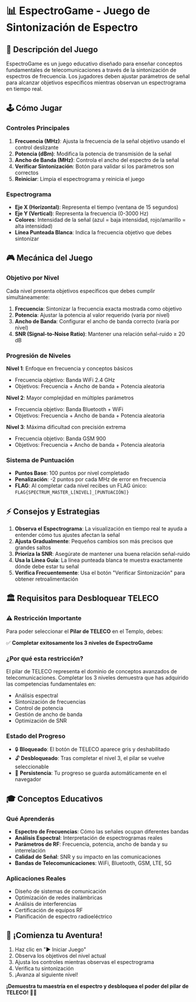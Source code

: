 # 📊 EspectroGame - Juego de Sintonización de Espectro

## 🎯 Descripción del Juego

EspectroGame es un juego educativo diseñado para enseñar conceptos fundamentales de telecomunicaciones a través de la sintonización de espectros de frecuencia. Los jugadores deben ajustar parámetros de señal para alcanzar objetivos específicos mientras observan un espectrograma en tiempo real.

## 🕹️ Cómo Jugar

### Controles Principales

1. **Frecuencia (MHz)**: Ajusta la frecuencia de la señal objetivo usando el control deslizante
2. **Potencia (dBm)**: Modifica la potencia de transmisión de la señal
3. **Ancho de Banda (MHz)**: Controla el ancho del espectro de la señal
4. **Verificar Sintonización**: Botón para validar si los parámetros son correctos
5. **Reiniciar**: Limpia el espectrograma y reinicia el juego

### Espectrograma

- **Eje X (Horizontal)**: Representa el tiempo (ventana de 15 segundos)
- **Eje Y (Vertical)**: Representa la frecuencia (0-3000 Hz)
- **Colores**: Intensidad de la señal (azul = baja intensidad, rojo/amarillo = alta intensidad)
- **Línea Punteada Blanca**: Indica la frecuencia objetivo que debes sintonizar

## 🎮 Mecánica del Juego

### Objetivo por Nivel

Cada nivel presenta objetivos específicos que debes cumplir simultáneamente:

1. **Frecuencia**: Sintonizar la frecuencia exacta mostrada como objetivo
2. **Potencia**: Ajustar la potencia al valor requerido (varía por nivel)
3. **Ancho de Banda**: Configurar el ancho de banda correcto (varía por nivel)
4. **SNR (Signal-to-Noise Ratio)**: Mantener una relación señal-ruido ≥ 20 dB

### Progresión de Niveles

**Nivel 1**: Enfoque en frecuencia y conceptos básicos
- Frecuencia objetivo: Banda WiFi 2.4 GHz
- Objetivos: Frecuencia + Ancho de banda + Potencia aleatoria

**Nivel 2**: Mayor complejidad en múltiples parámetros
- Frecuencia objetivo: Banda Bluetooth + WiFi
- Objetivos: Frecuencia + Ancho de banda + Potencia aleatoria

**Nivel 3**: Máxima dificultad con precisión extrema
- Frecuencia objetivo: Banda GSM 900
- Objetivos: Frecuencia + Ancho de banda + Potencia aleatoria

### Sistema de Puntuación

- **Puntos Base**: 100 puntos por nivel completado
- **Penalización**: -2 puntos por cada MHz de error en frecuencia
- **FLAG**: Al completar cada nivel recibes un FLAG único: `FLAG{SPECTRUM_MASTER_L[NIVEL]_[PUNTUACIÓN]}`

## ⚡ Consejos y Estrategias

1. **Observa el Espectrograma**: La visualización en tiempo real te ayuda a entender cómo tus ajustes afectan la señal
2. **Ajusta Gradualmente**: Pequeños cambios son más precisos que grandes saltos
3. **Prioriza la SNR**: Asegúrate de mantener una buena relación señal-ruido
4. **Usa la Línea Guía**: La línea punteada blanca te muestra exactamente dónde debe estar tu señal
5. **Verifica Frecuentemente**: Usa el botón "Verificar Sintonización" para obtener retroalimentación

## 🏛️ Requisitos para Desbloquear TELECO

### ⚠️ Restricción Importante

Para poder seleccionar el **Pilar de TELECO** en el Templo, debes:

✅ **Completar exitosamente los 3 niveles de EspectroGame**

### ¿Por qué esta restricción?

El pilar de TELECO representa el dominio de conceptos avanzados de telecomunicaciones. Completar los 3 niveles demuestra que has adquirido las competencias fundamentales en:

- Análisis espectral
- Sintonización de frecuencias
- Control de potencia
- Gestión de ancho de banda
- Optimización de SNR

### Estado del Progreso

- 🔒 **Bloqueado**: El botón de TELECO aparece gris y deshabilitado
- 🔓 **Desbloqueado**: Tras completar el nivel 3, el pilar se vuelve seleccionable
- 💾 **Persistencia**: Tu progreso se guarda automáticamente en el navegador

## 🎓 Conceptos Educativos

### Qué Aprenderás

- **Espectro de Frecuencias**: Cómo las señales ocupan diferentes bandas
- **Análisis Espectral**: Interpretación de espectrogramas reales
- **Parámetros de RF**: Frecuencia, potencia, ancho de banda y su interrelación
- **Calidad de Señal**: SNR y su impacto en las comunicaciones
- **Bandas de Telecomunicaciones**: WiFi, Bluetooth, GSM, LTE, 5G

### Aplicaciones Reales

- Diseño de sistemas de comunicación
- Optimización de redes inalámbricas
- Análisis de interferencias
- Certificación de equipos RF
- Planificación de espectro radioeléctrico

## 🚀 ¡Comienza tu Aventura!

1. Haz clic en "▶️ Iniciar Juego"
2. Observa los objetivos del nivel actual
3. Ajusta los controles mientras observas el espectrograma
4. Verifica tu sintonización
5. ¡Avanza al siguiente nivel!

**¡Demuestra tu maestría en el espectro y desbloquea el poder del pilar de TELECO!** 📡✨